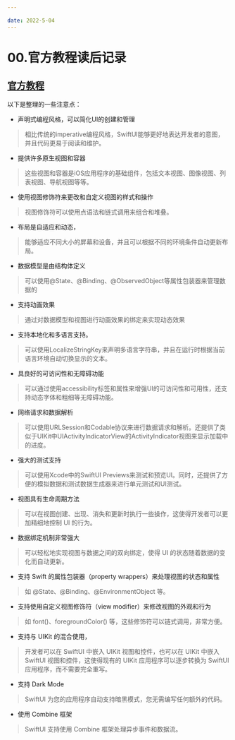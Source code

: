 ```yaml
---
 
date: 2022-5-04
---
```


# 00.官方教程读后记录

## [官方教程](https://developer.apple.com/tutorials/swiftui)

以下是整理的一些注意点：
- 声明式编程风格，可以简化UI的创建和管理
> 相比传统的imperative编程风格，SwiftUI能够更好地表达开发者的意图，并且代码更易于阅读和维护。

- 提供许多原生视图和容器
> 这些视图和容器是iOS应用程序的基础组件，包括文本视图、图像视图、列表视图、导航视图等等。

- 使用视图修饰符来更改和自定义视图的样式和操作
> 视图修饰符可以使用点语法和链式调用来组合和堆叠。

- 布局是自适应和动态，
> 能够适应不同大小的屏幕和设备，并且可以根据不同的环境条件自动更新布局。

- 数据模型是由结构体定义
> 可以使用@State、@Binding、@ObservedObject等属性包装器来管理数据的

- 支持动画效果
> 通过对数据模型和视图进行动画效果的绑定来实现动态效果

- 支持本地化和多语言支持。
> 可以使用LocalizeStringKey来声明多语言字符串，并且在运行时根据当前语言环境自动切换显示的文本。

- 具良好的可访问性和无障碍功能
> 可以通过使用accessibility标签和属性来增强UI的可访问性和可用性，还支持动态字体和粗细等无障碍功能。

- 网络请求和数据解析
> 可以使用URLSession和Codable协议来进行数据请求和解析。还提供了类似于UIKit中UIActivityIndicatorView的ActivityIndicator视图来显示加载中的进度。

- 强大的测试支持
> 可以使用Xcode中的SwiftUI Previews来测试和预览UI。同时，还提供了方便的模拟数据和测试数据生成器来进行单元测试和UI测试。

- 视图具有生命周期方法
> 可以在视图创建、出现、消失和更新时执行一些操作，这使得开发者可以更加精细地控制 UI 的行为。

- 数据绑定机制非常强大
> 可以轻松地实现视图与数据之间的双向绑定，使得 UI 的状态随着数据的变化而自动更新。

- 支持 Swift 的属性包装器（property wrappers）来处理视图的状态和属性
> 如 @State、@Binding、@EnvironmentObject 等。

- 支持使用自定义视图修饰符（view modifier）来修改视图的外观和行为
> 如 font()、foregroundColor() 等，这些修饰符可以链式调用，非常方便。

- 支持与 UIKit 的混合使用，
> 开发者可以在 SwiftUI 中嵌入 UIKit 视图和控件，也可以在 UIKit 中嵌入 SwiftUI 视图和控件，这使得现有的 UIKit 应用程序可以逐步转换为 SwiftUI 应用程序，而不需要完全重写。

- 支持 Dark Mode
> SwiftUI 为您的应用程序自动支持暗黑模式，您无需编写任何额外的代码。

- 使用 Combine 框架
> SwiftUI 支持使用 Combine 框架处理异步事件和数据流。
